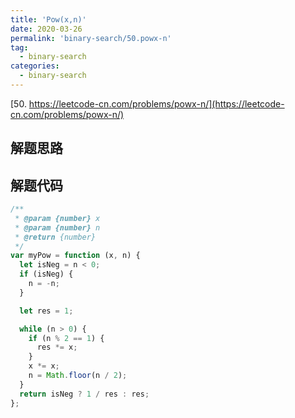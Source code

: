 ```yaml
---
title: 'Pow(x,n)'
date: 2020-03-26
permalink: 'binary-search/50.powx-n'
tag:
  - binary-search
categories:
  - binary-search
---
```


[50. https://leetcode-cn.com/problems/powx-n/](https://leetcode-cn.com/problems/powx-n/)

## 解题思路

## 解题代码

```js
/**
 * @param {number} x
 * @param {number} n
 * @return {number}
 */
var myPow = function (x, n) {
  let isNeg = n < 0;
  if (isNeg) {
    n = -n;
  }

  let res = 1;

  while (n > 0) {
    if (n % 2 == 1) {
      res *= x;
    }
    x *= x;
    n = Math.floor(n / 2);
  }
  return isNeg ? 1 / res : res;
};
```
